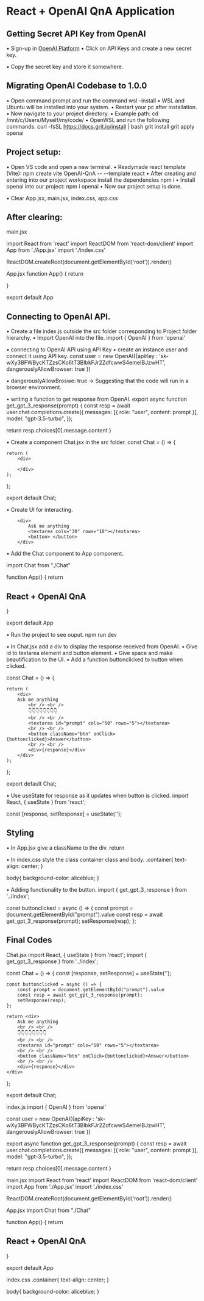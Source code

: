 # React + OpenAI QnA Application

## Getting Secret API Key from OpenAI
•	Sign-up in [OpenAI Platform](https://platform.openai.com/docs/introduction)
•	Click on API Keys and create a new secret key.
 
•	Copy the secret key and store it somewhere.
## Migrating OpenAI Codebase to 1.0.0

•	Open command prompt and run the command wsl –install
•	WSL and Ubuntu will be installed into your system.
•	Restart your pc after installation. 
•	Now navigate to your project directory.
•	Example path: cd /mnt/c/Users/Myself/my/code/
•	OpenWSL and run the following commands.
curl -fsSL https://docs.grit.io/install | bash
grit install
grit apply openai 
## Project setup:
•	Open VS code and open a new terminal.
•	Readymade react template (Vite): npm create vite OpenAI-QnA -- --template react
•	After creating and entering into our project workspace install the dependencies
npm i 
•	Install openai into our project: npm i openai
•	Now our project setup is done.

•	Clear App.jsx, main.jsx, index.css, app.css
## After clearing:
main.jsx

import React from 'react'
import ReactDOM from 'react-dom/client'
import App from './App.jsx'
import './index.css'

ReactDOM.createRoot(document.getElementById('root')).render(<App/>)

App.jsx
function App() {
  return <div>

  </div>
}

export default App

## Connecting to OpenAI API.
•	Create a file index.js outside the src folder corresponding to Project folder hierarchy.
•	Import OpenAI into the file.
import { OpenAI } from 'openai'

•	connecting to OpenAI API using API Key 
•	create an instance user and connect it using API key.
const user = new OpenAI({apiKey : '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',
  dangerouslyAllowBrowser: true
})

•	dangerouslyAllowBroswe: true -> Suggesting that the code will run in a browser environment.

•	writing a function to get response from OpenAI.
export async function get_gpt_3_response(prompt) {
  const resp = await user.chat.completions.create({
    messages: [{ role: "user", content: prompt }],
    model: "gpt-3.5-turbo",
  });

  return resp.choices[0].message.content
}

•	Create a component Chat.jsx in the src folder.
const Chat = () => {

    return (
        <div>

        </div>
    );
};

export default Chat;

•	Create UI for interacting. 

        <div>
            Ask me anything
            <textarea cols="30" rows="10"></textarea>
            <button> </button>
        </div>


•	Add the Chat component to App component.

import Chat from "./Chat"

function App() {
  return <div className="container">
    <h2> React + OpenAI QnA </h2>
        <Chat/>
  </div>
}

export default App

•	Run the project to see ouput. 
npm run dev 
 
•	In Chat.jsx add a div to display the response received from OpenAI. 
•	Give id to textarea element and button element. 
•	Give space and make beautification to the UI.
•	Add a function buttonclicked to button when clicked.

const Chat = () => {

    return (
        <div>
		Ask me anything
        	<br /> <br />
        	👇👇👇👇👇👇👇👇
        	<br /> <br />
        	<textarea id="prompt" cols="50" rows="5"></textarea>
        	<br /> <br />
        	<button className="btn" onClick={buttonclicked}>Answer</button>
        	<br /> <br />
        	<div>{response}</div>
        </div>
    );
};

export default Chat;

 
•	Use useState for response as it updates when button is clicked.
import React, { useState } from 'react';

const [response, setResponse] = useState('');

## Styling 
•	In App.jsx give a className to the div. 
return <div className="container">

•	In index.css style the class container class and body. 
.container{
  text-align: center;
}

body{
  background-color: aliceblue;
}


 

•	Adding functionality to the button. 
import { get_gpt_3_response } from '../index'; 

const buttonclicked = async () => {
        const prompt = document.getElementById("prompt").value
        const resp = await get_gpt_3_response(prompt);
        setResponse(resp);
    };

## Final Codes
Chat.jsx
import React, { useState } from 'react';
import { get_gpt_3_response } from '../index'; 

const Chat = () => {
    const [response, setResponse] = useState('');

    const buttonclicked = async () => {
        const prompt = document.getElementById("prompt").value
        const resp = await get_gpt_3_response(prompt);
        setResponse(resp);
    };

    return <div>
        Ask me anything
        <br /> <br />
        👇👇👇👇👇👇👇👇
        <br /> <br />
        <textarea id="prompt" cols="50" rows="5"></textarea>
        <br /> <br />
        <button className="btn" onClick={buttonclicked}>Answer</button>
        <br /> <br />
        <div>{response}</div>
    </div>
};

export default Chat;

index.js
import { OpenAI } from 'openai'

const user = new OpenAI({apiKey : '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',
  dangerouslyAllowBrowser: true
})

export async function get_gpt_3_response(prompt) {
  const resp = await user.chat.completions.create({
    messages: [{ role: "user", content: prompt }],
    model: "gpt-3.5-turbo",
  });

  return resp.choices[0].message.content
}

main.jsx
import React from 'react'
import ReactDOM from 'react-dom/client'
import App from './App.jsx'
import './index.css'

ReactDOM.createRoot(document.getElementById('root')).render(<App/>)

App.jsx
import Chat from "./Chat"

function App() {
  return <div className="container">
    <h2> React + OpenAI QnA </h2>
        <Chat/>
  </div>
}

export default App

index.css
.container{
  text-align: center;
}

body{
  background-color: aliceblue;
}


 
